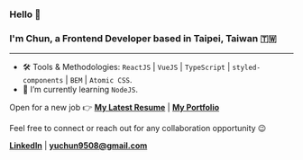 ### Hello 👋 
### I'm Chun, a Frontend Developer based in Taipei, Taiwan 🇹🇼 
---

<!--
**yuchun9508/yuchun9508** is a ✨ _special_ ✨ repository because its `README.md` (this file) appears on your GitHub profile.

Here are some ideas to get you started:

- 🔭 I’m currently working on ...
- 🌱 I’m currently learning ...
- 👯 I’m looking to collaborate on ...
- 🤔 I’m looking for help with ...
- 💬 Ask me about ...
- 📫 How to reach me: ...
- 😄 Pronouns: ...
- ⚡ Fun fact: ...
-->

- 🛠 Tools & Methodologies: `ReactJS` | `VueJS` | `TypeScript` | `styled-components` | `BEM` | `Atomic CSS`.
- 🌱 I’m currently learning `NodeJS`.

Open for a new job 👉 
**[My Latest Resume](https://drive.google.com/file/d/1sKi3_ChIF-4ygHBzC9Zs0F5AZJCWr9Q_/view?usp=sharing)** |
**[My Portfolio](https://docs.google.com/presentation/d/1o7CfHTDPCmgXnqjxDAfHT2qAYhp7l4ZL-xBqbe48_F8/edit?usp=sharing)**

Feel free to connect or reach out for any collaboration opportunity 😉

**[LinkedIn](https://www.linkedin.com/in/yuchunwu/)** | **<yuchun9508@gmail.com>**
